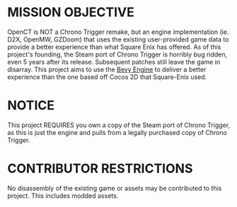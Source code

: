 # MISSION OBJECTIVE
OpenCT is NOT a Chrono Trigger remake, but an engine implementation (ie. D2X, OpenMW, GZDoom) that uses the existing user-provided game data to provide a better experience than what Square Enix has offered. As of this project's founding, the Steam port of Chrono Trigger is horribly bug ridden, even 5 years after its release. Subsequent patches still leave the game in disarray. This project aims to use the [Bevy Engine](https://bevyengine.org/) to deliver a better experience than the one based off Cocos 2D that Square-Enix used.

# NOTICE
This project REQUIRES you own a copy of the Steam port of Chrono Trigger, as this is just the engine and pulls from a legally purchased copy of Chrono Trigger.

# CONTRIBUTOR RESTRICTIONS
No disassembly of the existing game or assets may be contributed to this project. This includes modded assets.
